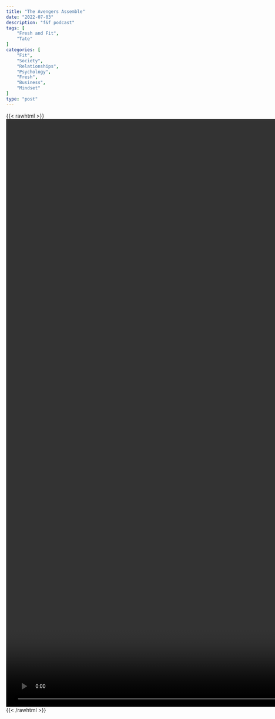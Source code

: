 ```yaml
---
title: "The Avengers Assemble"
date: "2022-07-03"
description: "f&f podcast"
tags: [
    "Fresh and Fit",
    "Tate"
]
categories: [
    "Fit",
    "Society",
    "Relationships",
    "Psychology",
    "Fresh",
    "Business",
    "Mindset"
]
type: "post"
---
```

{{< rawhtml >}}
    <video style="height:40vh;width:auto" overflow="hidden" controls>
        <source src="https://podcasts.dev00ps.com/tate/The%20Avengers%20ASSEMBLE%21%40TateSpeech%40The%20Rational%20Male%40JWALLER%20%40Stirling%20Cooper%20EVERY%20MAN%20NEEDS%20THIS...-WSdNptzAc-c.mp4" type="video/mp4"> 
    </video>
{{< /rawhtml >}}

